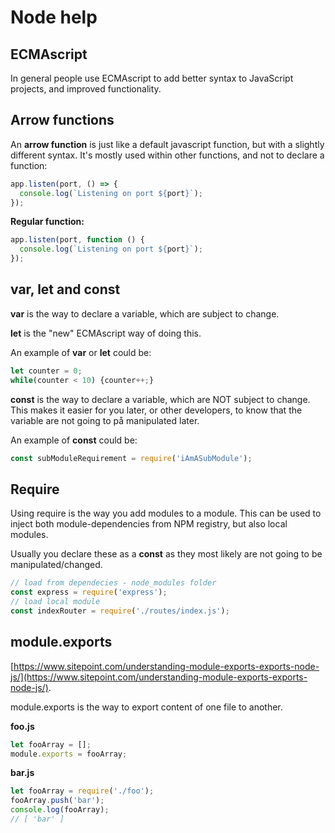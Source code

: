 # Node help

## ECMAscript

In general people use ECMAscript to add better syntax to JavaScript projects, and improved functionality.

## Arrow functions

An **arrow function** is just like a default javascript function, but with a slightly different syntax. It's mostly used within other functions, and not to declare a function:

```javascript
app.listen(port, () => {
  console.log(`Listening on port ${port}`);
});
```

**Regular function:**

```javascript
app.listen(port, function () {
  console.log(`Listening on port ${port}`);
});
```

## var, let and const

**var** is the way to declare a variable, which are subject to change.

**let** is the "new" ECMAscript way of doing this.

An example of **var** or **let** could be:

```javascript
let counter = 0;
while(counter < 10) {counter++;}
```

**const** is the way to declare a variable, which are NOT subject to change. This makes it easier for you later, or other developers, to know that the variable are not going to på manipulated later.

An example of **const** could be:

```javascript
const subModuleRequirement = require('iAmASubModule');
```

## Require

Using require is the way you add modules to a module. This can be used to inject both module-dependencies from NPM registry, but also local modules.

Usually you declare these as a **const** as they most likely are not going to be manipulated/changed.

```javascript
// load from dependecies - node_modules folder
const express = require('express');
// load local module
const indexRouter = require('./routes/index.js');
```

## module.exports

[https://www.sitepoint.com/understanding-module-exports-exports-node-js/](https://www.sitepoint.com/understanding-module-exports-exports-node-js/).

module.exports is the way to export content of one file to another. 

**foo.js**

```javascript
let fooArray = [];
module.exports = fooArray;
```

**bar.js**

```javascript
let fooArray = require('./foo');
fooArray.push('bar');
console.log(fooArray);
// [ 'bar' ]
```